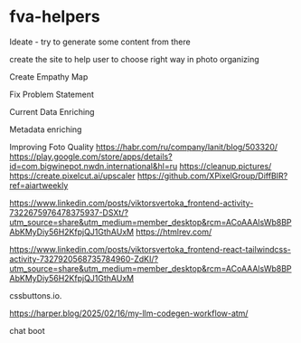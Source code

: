 # fva-helpers

Ideate - try to generate some content from there

create the site to help user to choose right way in photo organizing

Create Empathy Map

Fix Problem Statement

Current Data Enriching

   Metadata enriching

   Improving Foto Quality
      https://habr.com/ru/company/lanit/blog/503320/
      https://play.google.com/store/apps/details?id=com.bigwinepot.nwdn.international&hl=ru
      https://cleanup.pictures/
      https://create.pixelcut.ai/upscaler 
https://github.com/XPixelGroup/DiffBIR?ref=aiartweekly

https://www.linkedin.com/posts/viktorsvertoka_frontend-activity-7322675976478375937-DSXt/?utm_source=share&utm_medium=member_desktop&rcm=ACoAAAlsWb8BPAbKMyDiy56H2KfpjQJ1GthAUxM
https://htmlrev.com/

https://www.linkedin.com/posts/viktorsvertoka_frontend-react-tailwindcss-activity-7327920568735784960-ZdKI/?utm_source=share&utm_medium=member_desktop&rcm=ACoAAAlsWb8BPAbKMyDiy56H2KfpjQJ1GthAUxM
 
 cssbuttons.io.

 https://harper.blog/2025/02/16/my-llm-codegen-workflow-atm/

chat boot